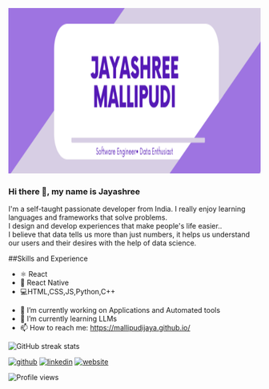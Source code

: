 [<img src='https://github.com/Mallipudijaya/Mallipudijaya/blob/main/JayashreeMallipudi.png' height='330'>](https://mallipudijaya.github.io/)

### Hi there 👋, my name is Jayashree

I'm a self-taught passionate developer from India. I really enjoy learning languages and frameworks that solve problems.<br/>
I design and develop experiences that make people's life easier..<br/>
I believe that data tells us more than just numbers, it helps us understand our users and their desires with the help of data science.

##Skills and Experience
* ⚛ React
* 📱 React Native
* 💻HTML,CSS,JS,Python,C++
- 🔭 I’m currently working on  Applications and Automated tools
- 🌱 I’m currently learning LLMs 
- 📫 How to reach me: https://mallipudijaya.github.io/ 


![GitHub streak stats](https://github-readme-streak-stats.herokuapp.com/?user=Mallipudijaya)  

[<img src='https://cdn.jsdelivr.net/npm/simple-icons@3.0.1/icons/github.svg' alt='github' height='40'>](https://github.com/Mallipudijaya)  [<img src='https://cdn.jsdelivr.net/npm/simple-icons@3.0.1/icons/linkedin.svg' alt='linkedin' height='40'>](https://www.linkedin.com/in/jaya-shree-21647b138/)  [<img src='https://cdn.jsdelivr.net/npm/simple-icons@3.0.1/icons/icloud.svg' alt='website' height='40'>](https://mallipudijaya.github.io/)  


![Profile views](https://gpvc.arturio.dev/Mallipudijaya)  
